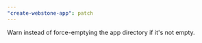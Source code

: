 ```yaml
---
"create-webstone-app": patch
---
```


Warn instead of force-emptying the app directory if it's not empty.
